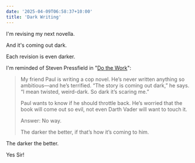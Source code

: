 ```yaml
---
date: '2025-04-09T06:58:37+10:00'
title: 'Dark Writing'
---
```


I'm revising my next novella.

And it's coming out dark.

Each revision is even darker.

I'm reminded of Steven Pressfield in "[Do the Work](https://www.goodreads.com/book/show/10645233-do-the-work)":

> My friend Paul is writing a cop novel. He’s never written anything so ambitious—and he’s terrified. “The story is coming out dark,” he says. “I mean twisted, weird-dark. So dark it’s scaring me.”
>
> Paul wants to know if he should throttle back. He’s worried that the book will come out so evil, not even Darth Vader will want to touch it.
>
> Answer: No way.
>
> The darker the better, if that’s how it’s coming to him.

The darker the better.

Yes Sir!
